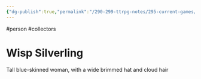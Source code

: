 ```yaml
---
{"dg-publish":true,"permalink":"/290-299-ttrpg-notes/295-current-games/11-weeping-city/wiki/person/wisp/"}
---
```



#person  #collectors 

# Wisp Silverling

Tall blue-skinned woman, with a wide brimmed hat and cloud hair